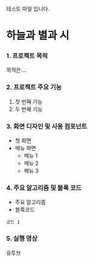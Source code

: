 테스트 파일 입니다.
# 하늘과 별과 시

### 1. 프로젝트 목적 
목적은....


### 2. 프로젝트 주요 기능
1. 첫 번째 기능
2. 두 번째 기능  


### 3. 화면 디자인 및 사용 컴포넌트
* 첫 화면
* 메뉴 화면
	+ 메뉴 1
	+ 메뉴 2
	+ 메뉴 3



### 4. 주요 알고리즘 및 블록 코드
+ 주요 알고리즘
+ 블록코드
```
코드 1
```
### 5. 실행 영상
유투브 


